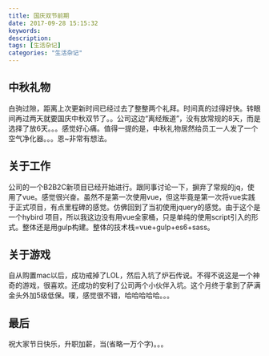 ```yaml
---
title: 国庆双节前期
date: 2017-09-28 15:15:32
keywords:
description: 
tags: [生活杂记]
categories: "生活杂记"
---
```

## 中秋礼物
白驹过隙，距离上次更新时间已经过去了整整两个礼拜。时间真的过得好快。转眼间再过两天就要国庆中秋双节了。。公司这边“离经叛道”，没有放常规的8天，而是选择了放6天。。。感觉好心痛。值得一提的是，中秋礼物居然给员工一人发了一个空气净化器。。。恩~非常有想法。
<!--more-->
## 关于工作
公司的一个B2B2C新项目已经开始进行。跟同事讨论一下，摒弃了常规的jq，使用了vue。感觉很兴奋。虽然不是第一次使用vue，但这毕竟是第一次将vue实践于正式项目，有点里程碑的感觉。仿佛回到了当初使用jquery的感觉。由于这个是一个hybird 项目，所以我这边没有用vue全家桶，只是单纯的使用script引入的形式。整体还是用gulp构建。整体的技术栈=vue+gulp+es6+sass。
## 关于游戏
自从购置mac以后，成功戒掉了LOL，然后入坑了炉石传说。不得不说这是一个神奇的游戏，很喜欢。还成功的安利了公司两个小伙伴入坑。这个月终于拿到了萨满金头外加5级低保。噗，感觉很不错，哈哈哈哈哈。。。
## 最后
祝大家节日快乐，升职加薪，当(省略一万个字)。。。



